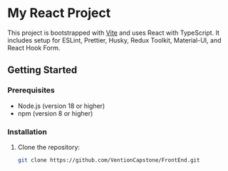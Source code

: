 # My React Project

This project is bootstrapped with [Vite](https://vitejs.dev/) and uses React with TypeScript. It includes setup for ESLint, Prettier, Husky, Redux Toolkit, Material-UI, and React Hook Form.

## Getting Started

### Prerequisites

- Node.js (version 18 or higher)
- npm (version 8 or higher)

### Installation

1. Clone the repository:
   ```bash
   git clone https://github.com/VentionCapstone/FrontEnd.git
   ```

